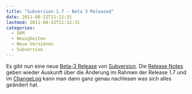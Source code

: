 ```yaml
---
title: "Subverison 1.7 - Beta 3 Released"
date: 2011-08-12T11:12:31
lastmod: 2011-08-12T11:12:31
categories:
  - SKM
  - Neuigkeiten
  - Neue Versionen
  - Subversion
---
```

Es gibt nun eine neue <a href="http://old.nabble.com/Apache-Subversion-1.7.0-beta3-Released-td32246943.html">Beta-3 Release</a> von <a href="http://subversion.apache.org">Subversion</a>. Die <a href="http://subversion.apache.org/docs/release-notes/1.7.html">Release Notes</a> geben wieder Auskunft über die Änderung im Rahmen der Release 1.7 und im <a href="http://svn.apache.org/repos/asf/subversion/tags/1.7.0-beta3/CHANGES">ChangeLog</a> kann man dann ganz genau nachlesen was sich alles geändert hat.
